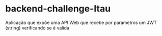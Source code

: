 # backend-challenge-Itau
Aplicação que expõe uma API Web que recebe por parametros um JWT (string) verificando se é valida
